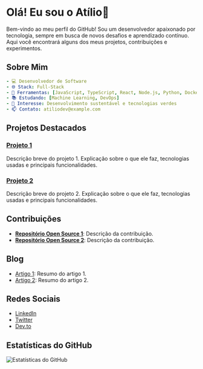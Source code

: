# Olá! Eu sou o Atílio👋

Bem-vindo ao meu perfil do GitHub! Sou um desenvolvedor apaixonado por tecnologia, sempre em busca de novos desafios e aprendizado contínuo. Aqui você encontrará alguns dos meus projetos, contribuições e experimentos.

## Sobre Mim

```yaml
- 💻 Desenvolvedor de Software
- 🌐 Stack: Full-Stack
- 🔧 Ferramentas: [JavaScript, TypeScript, React, Node.js, Python, Docker, Kubernetes]
- 📚 Estudando: [Machine Learning, DevOps]
- 🌱 Interesse: Desenvolvimento sustentável e tecnologias verdes
- 📫 Contato: atiliodev@example.com
```

## Projetos Destacados

### [Projeto 1](https://github.com/atiliodev/projeto1)
Descrição breve do projeto 1. Explicação sobre o que ele faz, tecnologias usadas e principais funcionalidades.

### [Projeto 2](https://github.com/atiliodev/projeto2)
Descrição breve do projeto 2. Explicação sobre o que ele faz, tecnologias usadas e principais funcionalidades.

## Contribuições

- **[Repositório Open Source 1](https://github.com/opensource1)**: Descrição da contribuição.
- **[Repositório Open Source 2](https://github.com/opensource2)**: Descrição da contribuição.

## Blog

- [Artigo 1](https://meublog.com/artigo1): Resumo do artigo 1.
- [Artigo 2](https://meublog.com/artigo2): Resumo do artigo 2.

## Redes Sociais

- [LinkedIn](https://www.linkedin.com/in/atiliodev)
- [Twitter](https://twitter.com/atiliodev)
- [Dev.to](https://dev.to/atiliodev)

## Estatísticas do GitHub

![Estatísticas do GitHub](https://github-readme-stats.vercel.app/api?username=atiliodev&show_icons=true&theme=dracula)

